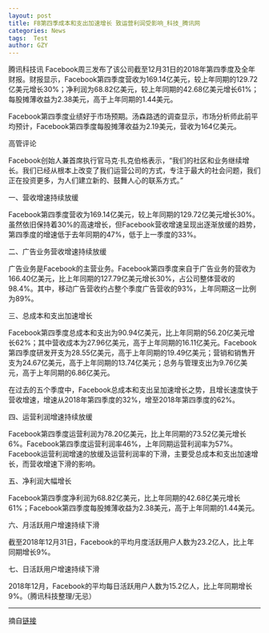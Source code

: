 ```yaml
---
layout: post
title: FB第四季成本和支出加速增长 致运营利润受影响_科技_腾讯网
categories: News
tags:  Test
author: GZY
---
```


腾讯科技讯 Facebook周三发布了该公司截至12月31日的2018年第四季度及全年财报。财报显示，Facebook第四季度营收为169.14亿美元，较上年同期的129.72亿美元增长30%；净利润为68.82亿美元，较上年同期的42.68亿美元增长61%；每股摊薄收益为2.38美元，高于上年同期的1.44美元。

Facebook第四季度业绩好于市场预期。汤森路透的调查显示，市场分析师此前平均预计，Facebook第四季度每股摊薄收益为2.19美元，营收为164亿美元。

高管评论

Facebook创始人兼首席执行官马克·扎克伯格表示，“我们的社区和业务继续增长。我们已经从根本上改变了我们运营公司的方式，专注于最大的社会问题，我们正在投资更多，为人们建立新的、鼓舞人心的联系方式。”

一、营收增速持续放缓

Facebook第四季度营收为169.14亿美元，较上年同期的129.72亿美元增长30%。虽然依旧保持着30%的高速增长，但Facebook营收增速呈现出逐渐放缓的趋势，第四季度的增速低于去年同期的47%，低于上一季度的33%。

二、广告业务营收增速持续放缓

广告业务是Facebook的主营业务。Facebook第四季度来自于广告业务的营收为166.40亿美元，比上年同期的127.79亿美元增长30%，占公司整体营收的98.4%。其中，移动广告营收约占整个季度广告营收的93%，上年同期这一比例为89%。

三、总成本和支出加速增长

Facebook第四季度总成本和支出为90.94亿美元，比上年同期的56.20亿美元增长62%；其中营收成本为27.96亿美元，高于上年同期的16.11亿美元。Facebook第四季度研发开支为28.55亿美元，高于上年同期的19.49亿美元；营销和销售开支为24.67亿美元，高于上年同期的13.74亿美元；总务与管理支出为9.76亿美元，高于上年同期的6.86亿美元。

在过去的五个季度中，Facebook总成本和支出呈加速增长之势，且增长速度快于营收增速，增速从2018年第四季度的32%，增至2018年第四季度的62%。

四、运营利润增速持续放缓

Facebook第四季度运营利润为78.20亿美元，比上年同期的73.52亿美元增长6%。Facebook第四季度运营利润率46%，上年同期运营利润率为57%。Facebook运营利润增速的放缓及运营利润率的下滑，主要受总成本和支出加速增长，而营收增速下滑的影响。

五、净利润大幅增长

Facebook第四季度净利润为68.82亿美元，比上年同期的42.68亿美元增长61%；Facebook第四季度每股摊薄收益为2.38美元，高于上年同期的1.44美元。

六、月活跃用户增速持续下滑

截至2018年12月31日，Facebook的平均月度活跃用户人数为23.2亿人，比上年同期增长9%。

七、日活跃用户增速持续下滑

2018年12月，Facebook的平均每日活跃用户人数为15.2亿人，比上年同期增长9%。（腾讯科技整理/无忌）

*****

摘自[链接](http://tech.qq.com/a/20190131/005641.htm)